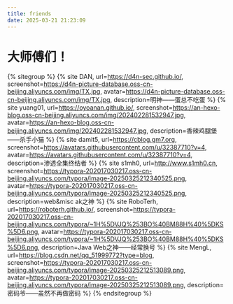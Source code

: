 ```yaml
---
title: friends
date: 2025-03-21 21:23:09
---
```


# 大师傅们！

{% sitegroup %}
    {% site DAN, url=https://d4n-sec.github.io/, screenshot=https://d4n-picture-database.oss-cn-beijing.aliyuncs.com/img/TX.jpg, avatar=https://d4n-picture-database.oss-cn-beijing.aliyuncs.com/img/TX.jpg, description=明神——蛋总不吃蛋 %}
    {% site yuang01, url=https://oyoanan.github.io/, screenshot=https://an-hexo-blog.oss-cn-beijing.aliyuncs.com/img/202402281532947.jpg, avatar=https://an-hexo-blog.oss-cn-beijing.aliyuncs.com/img/202402281532947.jpg, description=香辣鸡腿堡——杀手小猫 %}
    {% site damit5, url=https://cblog.gm7.org, screenshot=https://avatars.githubusercontent.com/u/32387710?v=4, avatar=https://avatars.githubusercontent.com/u/32387710?v=4, description=渗透全集终结者 %}
    {% site s1mh0, url=http://www.s1mh0.cn, screenshot=https://typora-202017030217.oss-cn-beijing.aliyuncs.com/typora/image-20250325212340525.png, avatar=https://typora-202017030217.oss-cn-beijing.aliyuncs.com/typora/image-20250325212340525.png, description=web&misc ak之神 %}
    {% site RoboTerh, url=https://roboterh.github.io/, screenshot=https://typora-202017030217.oss-cn-beijing.aliyuncs.com/typora/~1H%5DVJQ%253BO%40BM88H%40%5DKS%5D6.png, avatar=https://typora-202017030217.oss-cn-beijing.aliyuncs.com/typora/~1H%5DVJQ%253BO%40BM88H%40%5DKS%5D6.png, description=Java Web之神——经常换号 %}
    {% site MengL, url=https://blog.csdn.net/qq_51999772?type=blog, screenshot=https://typora-202017030217.oss-cn-beijing.aliyuncs.com/typora/image-20250325212513089.png, avatar=https://typora-202017030217.oss-cn-beijing.aliyuncs.com/typora/image-20250325212513089.png, description=密码爷——虽然不再做密码 %}
{% endsitegroup %}


